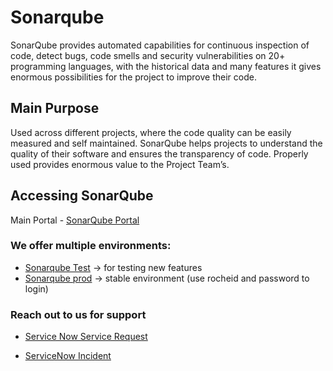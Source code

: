 # **Sonarqube**

SonarQube provides automated capabilities for continuous inspection of code, detect bugs, code smells and security vulnerabilities on 20+ programming languages, with the historical data and many features it gives enormous possibilities for the project to improve  their code.

## Main Purpose

Used across different projects, where the code quality can be easily measured and self maintained. SonarQube helps projects to understand the quality of their software and ensures the transparency of code. Properly used provides enormous value to the Project Team’s.



## Accessing SonarQube

   Main Portal - [SonarQube Portal](https://sonarqube-test.roche.com/projects)

### We offer multiple environments:

- [Sonarqube Test](https://sonarqube-test.roche.com/) → for testing new features  
- [Sonarqube prod](https://sonarqube.roche.com/about) → stable environment (use rocheid and password to login)

### Reach out to us for support

- [Service Now Service Request](https://roche.service-now.com/rose?id=nr_sc_cat_item&sys_id=40a5c34deb48bb44fc9e0dffab887e10)

- [ServiceNow Incident](https://sonarqube.roche.com/about)



